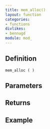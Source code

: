 ```yaml
---
title: mem_alloc()
layout: function
categories:
- functions
divlikes:
- bennugd
module: mod_
---
```


## Definition

    mem_alloc ( )

## Parameters

## Returns

## Example
